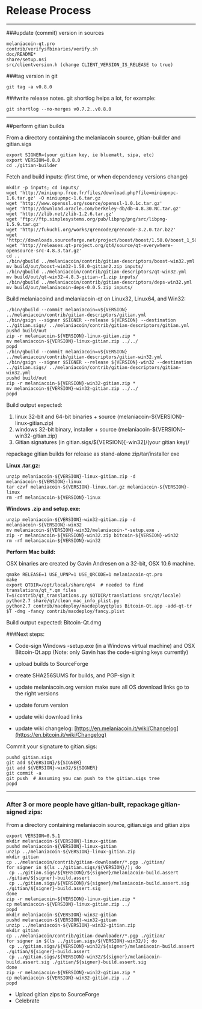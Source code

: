Release Process
====================

* * *

###update (commit) version in sources


	melaniacoin-qt.pro
	contrib/verifysfbinaries/verify.sh
	doc/README*
	share/setup.nsi
	src/clientversion.h (change CLIENT_VERSION_IS_RELEASE to true)

###tag version in git

	git tag -a v0.8.0

###write release notes. git shortlog helps a lot, for example:

	git shortlog --no-merges v0.7.2..v0.8.0

* * *

##perform gitian builds

 From a directory containing the melaniacoin source, gitian-builder and gitian.sigs
  
	export SIGNER=(your gitian key, ie bluematt, sipa, etc)
	export VERSION=0.8.0
	cd ./gitian-builder

 Fetch and build inputs: (first time, or when dependency versions change)

	mkdir -p inputs; cd inputs/
	wget 'http://miniupnp.free.fr/files/download.php?file=miniupnpc-1.6.tar.gz' -O miniupnpc-1.6.tar.gz
	wget 'http://www.openssl.org/source/openssl-1.0.1c.tar.gz'
	wget 'http://download.oracle.com/berkeley-db/db-4.8.30.NC.tar.gz'
	wget 'http://zlib.net/zlib-1.2.6.tar.gz'
	wget 'ftp://ftp.simplesystems.org/pub/libpng/png/src/libpng-1.5.9.tar.gz'
	wget 'http://fukuchi.org/works/qrencode/qrencode-3.2.0.tar.bz2'
	wget 'http://downloads.sourceforge.net/project/boost/boost/1.50.0/boost_1_50_0.tar.bz2'
	wget 'http://releases.qt-project.org/qt4/source/qt-everywhere-opensource-src-4.8.3.tar.gz'
	cd ..
	./bin/gbuild ../melaniacoin/contrib/gitian-descriptors/boost-win32.yml
	mv build/out/boost-win32-1.50.0-gitian2.zip inputs/
	./bin/gbuild ../melaniacoin/contrib/gitian-descriptors/qt-win32.yml
	mv build/out/qt-win32-4.8.3-gitian-r1.zip inputs/
	./bin/gbuild ../melaniacoin/contrib/gitian-descriptors/deps-win32.yml
	mv build/out/melaniacoin-deps-0.0.5.zip inputs/

 Build melaniacoind and melaniacoin-qt on Linux32, Linux64, and Win32:
  
	./bin/gbuild --commit melaniacoin=v${VERSION} ../melaniacoin/contrib/gitian-descriptors/gitian.yml
	./bin/gsign --signer $SIGNER --release ${VERSION} --destination ../gitian.sigs/ ../melaniacoin/contrib/gitian-descriptors/gitian.yml
	pushd build/out
	zip -r melaniacoin-${VERSION}-linux-gitian.zip *
	mv melaniacoin-${VERSION}-linux-gitian.zip ../../
	popd
	./bin/gbuild --commit melaniacoin=v${VERSION} ../melaniacoin/contrib/gitian-descriptors/gitian-win32.yml
	./bin/gsign --signer $SIGNER --release ${VERSION}-win32 --destination ../gitian.sigs/ ../melaniacoin/contrib/gitian-descriptors/gitian-win32.yml
	pushd build/out
	zip -r melaniacoin-${VERSION}-win32-gitian.zip *
	mv melaniacoin-${VERSION}-win32-gitian.zip ../../
	popd

  Build output expected:

  1. linux 32-bit and 64-bit binaries + source (melaniacoin-${VERSION}-linux-gitian.zip)
  2. windows 32-bit binary, installer + source (melaniacoin-${VERSION}-win32-gitian.zip)
  3. Gitian signatures (in gitian.sigs/${VERSION}[-win32]/(your gitian key)/

repackage gitian builds for release as stand-alone zip/tar/installer exe

**Linux .tar.gz:**

	unzip melaniacoin-${VERSION}-linux-gitian.zip -d melaniacoin-${VERSION}-linux
	tar czvf melaniacoin-${VERSION}-linux.tar.gz melaniacoin-${VERSION}-linux
	rm -rf melaniacoin-${VERSION}-linux

**Windows .zip and setup.exe:**

	unzip melaniacoin-${VERSION}-win32-gitian.zip -d melaniacoin-${VERSION}-win32
	mv melaniacoin-${VERSION}-win32/melaniacoin-*-setup.exe .
	zip -r melaniacoin-${VERSION}-win32.zip bitcoin-${VERSION}-win32
	rm -rf melaniacoin-${VERSION}-win32

**Perform Mac build:**

  OSX binaries are created by Gavin Andresen on a 32-bit, OSX 10.6 machine.

	qmake RELEASE=1 USE_UPNP=1 USE_QRCODE=1 melaniacoin-qt.pro
	make
	export QTDIR=/opt/local/share/qt4  # needed to find translations/qt_*.qm files
	T=$(contrib/qt_translations.py $QTDIR/translations src/qt/locale)
	python2.7 share/qt/clean_mac_info_plist.py
	python2.7 contrib/macdeploy/macdeployqtplus Bitcoin-Qt.app -add-qt-tr $T -dmg -fancy contrib/macdeploy/fancy.plist

 Build output expected: Bitcoin-Qt.dmg

###Next steps:

* Code-sign Windows -setup.exe (in a Windows virtual machine) and
  OSX Bitcoin-Qt.app (Note: only Gavin has the code-signing keys currently)

* upload builds to SourceForge

* create SHA256SUMS for builds, and PGP-sign it

* update melaniacoin.org version
  make sure all OS download links go to the right versions

* update forum version

* update wiki download links

* update wiki changelog: [https://en.melaniacoin.it/wiki/Changelog](https://en.bitcoin.it/wiki/Changelog)

Commit your signature to gitian.sigs:

	pushd gitian.sigs
	git add ${VERSION}/${SIGNER}
	git add ${VERSION}-win32/${SIGNER}
	git commit -a
	git push  # Assuming you can push to the gitian.sigs tree
	popd

-------------------------------------------------------------------------

### After 3 or more people have gitian-built, repackage gitian-signed zips:

From a directory containing melaniacoin source, gitian.sigs and gitian zips

	export VERSION=0.5.1
	mkdir melaniacoin-${VERSION}-linux-gitian
	pushd melaniacoin-${VERSION}-linux-gitian
	unzip ../melaniacoin-${VERSION}-linux-gitian.zip
	mkdir gitian
	cp ../melaniacoin/contrib/gitian-downloader/*.pgp ./gitian/
	for signer in $(ls ../gitian.sigs/${VERSION}/); do
	 cp ../gitian.sigs/${VERSION}/${signer}/melaniacoin-build.assert ./gitian/${signer}-build.assert
	 cp ../gitian.sigs/${VERSION}/${signer}/melaniacoin-build.assert.sig ./gitian/${signer}-build.assert.sig
	done
	zip -r melaniacoin-${VERSION}-linux-gitian.zip *
	cp melaniacoin-${VERSION}-linux-gitian.zip ../
	popd
	mkdir melaniacoin-${VERSION}-win32-gitian
	pushd melaniacoin-${VERSION}-win32-gitian
	unzip ../melaniacoin-${VERSION}-win32-gitian.zip
	mkdir gitian
	cp ../melaniacoin/contrib/gitian-downloader/*.pgp ./gitian/
	for signer in $(ls ../gitian.sigs/${VERSION}-win32/); do
	 cp ../gitian.sigs/${VERSION}-win32/${signer}/melaniacoin-build.assert ./gitian/${signer}-build.assert
	 cp ../gitian.sigs/${VERSION}-win32/${signer}/melaniacoin-build.assert.sig ./gitian/${signer}-build.assert.sig
	done
	zip -r melaniacoin-${VERSION}-win32-gitian.zip *
	cp melaniacoin-${VERSION}-win32-gitian.zip ../
	popd

- Upload gitian zips to SourceForge
- Celebrate 
